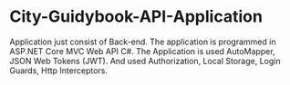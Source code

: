 # City-Guidybook-API-Application

Application just consist of Back-end. 
The application is programmed in ASP.NET Core MVC Web API C#.
The Application is used AutoMapper, JSON Web Tokens (JWT).
And used Authorization, Local Storage, Login Guards, Http Interceptors.
